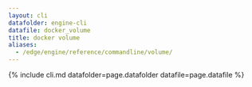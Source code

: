 ```yaml
---
layout: cli
datafolder: engine-cli
datafile: docker_volume
title: docker volume
aliases:
  - /edge/engine/reference/commandline/volume/
---
```

<!--
This page is automatically generated from Docker's source code. If you want to
suggest a change to the text that appears here, open a ticket or pull request
in the source repository on GitHub:

https://github.com/docker/cli
-->

{% include cli.md datafolder=page.datafolder datafile=page.datafile %}
